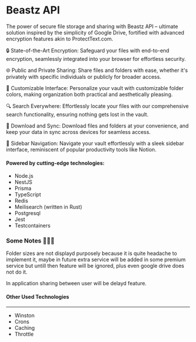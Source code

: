 # Beastz API

The power of secure file storage and sharing with Beastz API – ultimate solution inspired by the simplicity of Google Drive, fortified with advanced encryption features akin to ProtectText.com.

🔒 State-of-the-Art Encryption: Safeguard your files with end-to-end encryption, seamlessly integrated into your browser for effortless security.

🌐 Public and Private Sharing: Share files and folders with ease, whether it's privately with specific individuals or publicly for broader access.

🎨 Customizable Interface: Personalize your vault with customizable folder colors, making organization both practical and aesthetically pleasing.

🔍 Search Everywhere: Effortlessly locate your files with our comprehensive search functionality, ensuring nothing gets lost in the vault.

📂 Download and Sync: Download files and folders at your convenience, and keep your data in sync across devices for seamless access.

🔗 Sidebar Navigation: Navigate your vault effortlessly with a sleek sidebar interface, reminiscent of popular productivity tools like Notion.

#### Powered by cutting-edge technologies:

* Node.js
* NestJS
* Prisma
* TypeScript
* Redis
* Meilisearch (written in Rust)
* Postgresql
* Jest
* Testcontainers


### Some Notes 🚨🚨🚨
Folder sizes are not displayd purposely because it is quite headache to implement it, maybe in future
extra service will be added in some premium service but untill then feature will be ignored, plus
even google drive does not do it.

In application sharing between user will be delayd feature.

#### Other Used Technologies
___
* Winston
* Crons
* Caching
* Throttle
